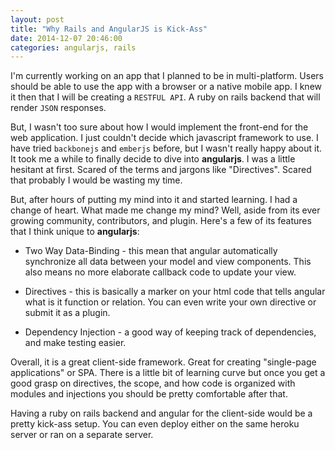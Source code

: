```yaml
---
layout: post
title: "Why Rails and AngularJS is Kick-Ass"
date: 2014-12-07 20:46:00
categories: angularjs, rails
---
```


I'm currently working on an app that I planned to be in multi-platform. Users should be able to use the app with a browser or a native mobile app. I knew it then that I will be creating a `RESTFUL API`. A ruby on rails backend that will render `JSON` responses.

But, I wasn't too sure about how I would implement the front-end for the web application. I just couldn't decide which javascript framework to use. I have tried `backbonejs` and `emberjs` before, but I wasn't really happy about it. It took me a while to finally decide to dive into **angularjs**. I was a little hesitant at first. Scared of the terms and jargons like "Directives". Scared that probably I would be wasting my time.

But, after hours of putting my mind into it and started learning. I had a change of heart. What made me change my mind?  Well, aside from its ever growing community, contributors, and plugin. Here's a few of its features that I think unique to **angularjs**:

+ Two Way Data-Binding - this mean that angular automatically synchronize all data between your model and view components. This also means no more elaborate callback code to update your view.

+ Directives - this is basically a marker on your html code that tells angular what is it function or relation. You can even write your own directive or submit it as a plugin.

+ Dependency Injection - a good way of keeping track of dependencies, and make testing easier.

Overall, it is a great client-side framework. Great for creating "single-page applications" or SPA.  There is a little bit of learning curve but once you get a good grasp on directives, the scope, and how code is organized with modules and injections you should be pretty comfortable after that.

Having a ruby on rails backend and angular for the client-side would be a pretty kick-ass setup. You can even deploy either on the same heroku server or ran on a separate server.
